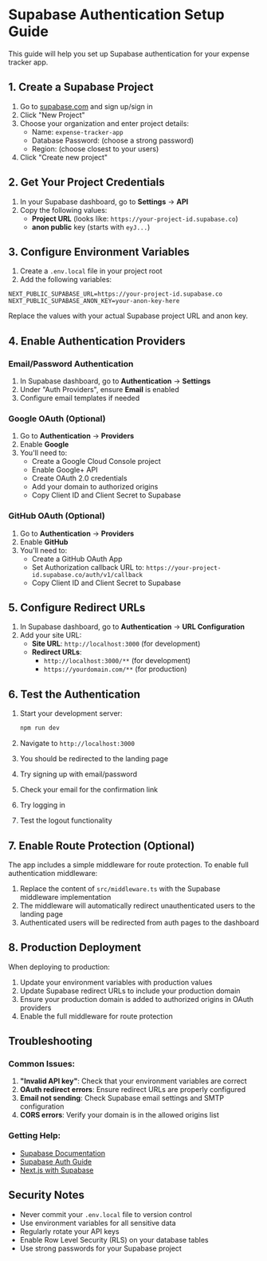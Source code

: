 # Supabase Authentication Setup Guide

This guide will help you set up Supabase authentication for your expense tracker app.

## 1. Create a Supabase Project

1. Go to [supabase.com](https://supabase.com) and sign up/sign in
2. Click "New Project"
3. Choose your organization and enter project details:
   - Name: `expense-tracker-app`
   - Database Password: (choose a strong password)
   - Region: (choose closest to your users)
4. Click "Create new project"

## 2. Get Your Project Credentials

1. In your Supabase dashboard, go to **Settings** → **API**
2. Copy the following values:
   - **Project URL** (looks like: `https://your-project-id.supabase.co`)
   - **anon public** key (starts with `eyJ...`)

## 3. Configure Environment Variables

1. Create a `.env.local` file in your project root
2. Add the following variables:

```env
NEXT_PUBLIC_SUPABASE_URL=https://your-project-id.supabase.co
NEXT_PUBLIC_SUPABASE_ANON_KEY=your-anon-key-here
```

Replace the values with your actual Supabase project URL and anon key.

## 4. Enable Authentication Providers

### Email/Password Authentication
1. In Supabase dashboard, go to **Authentication** → **Settings**
2. Under "Auth Providers", ensure **Email** is enabled
3. Configure email templates if needed

### Google OAuth (Optional)
1. Go to **Authentication** → **Providers**
2. Enable **Google**
3. You'll need to:
   - Create a Google Cloud Console project
   - Enable Google+ API
   - Create OAuth 2.0 credentials
   - Add your domain to authorized origins
   - Copy Client ID and Client Secret to Supabase

### GitHub OAuth (Optional)
1. Go to **Authentication** → **Providers**
2. Enable **GitHub**
3. You'll need to:
   - Create a GitHub OAuth App
   - Set Authorization callback URL to: `https://your-project-id.supabase.co/auth/v1/callback`
   - Copy Client ID and Client Secret to Supabase

## 5. Configure Redirect URLs

1. In Supabase dashboard, go to **Authentication** → **URL Configuration**
2. Add your site URL:
   - **Site URL**: `http://localhost:3000` (for development)
   - **Redirect URLs**: 
     - `http://localhost:3000/**` (for development)
     - `https://yourdomain.com/**` (for production)

## 6. Test the Authentication

1. Start your development server:
   ```bash
   npm run dev
   ```

2. Navigate to `http://localhost:3000`
3. You should be redirected to the landing page
4. Try signing up with email/password
5. Check your email for the confirmation link
6. Try logging in
7. Test the logout functionality

## 7. Enable Route Protection (Optional)

The app includes a simple middleware for route protection. To enable full authentication middleware:

1. Replace the content of `src/middleware.ts` with the Supabase middleware implementation
2. The middleware will automatically redirect unauthenticated users to the landing page
3. Authenticated users will be redirected from auth pages to the dashboard

## 8. Production Deployment

When deploying to production:

1. Update your environment variables with production values
2. Update Supabase redirect URLs to include your production domain
3. Ensure your production domain is added to authorized origins in OAuth providers
4. Enable the full middleware for route protection

## Troubleshooting

### Common Issues:

1. **"Invalid API key"**: Check that your environment variables are correct
2. **OAuth redirect errors**: Ensure redirect URLs are properly configured
3. **Email not sending**: Check Supabase email settings and SMTP configuration
4. **CORS errors**: Verify your domain is in the allowed origins list

### Getting Help:

- [Supabase Documentation](https://supabase.com/docs)
- [Supabase Auth Guide](https://supabase.com/docs/guides/auth)
- [Next.js with Supabase](https://supabase.com/docs/guides/getting-started/quickstarts/nextjs)

## Security Notes

- Never commit your `.env.local` file to version control
- Use environment variables for all sensitive data
- Regularly rotate your API keys
- Enable Row Level Security (RLS) on your database tables
- Use strong passwords for your Supabase project
